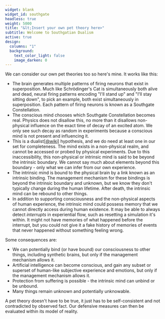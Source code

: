 ```yaml
---
widget: blank
widget_id: southgate
headless: true
weight: 5000
title: "&lt;Insert your own pet theory here>"
subtitle: Welcome to Southgatian Dualism
active: true
design:
  columns: "1"
  background:
    text_color_light: false
    image_darken: 0
---
```


We can consider our own pet theories too so here's mine.  It works like this:

 - The brain generates multiple patterns of firing neurons that exist in superposition.  Much like Schrödinger's Cat is simultaneously both alive and dead, neural firing patterns encoding "I'll stand up" and "I'll stay sitting down", to pick an example, both exist simultaneously in superposition.  Each pattern of firing neurons is known as a Southgate Constellation.
 - The conscious mind chooses which Southgate Constellation becomes real.  Physics does not disallow this, no more than it disallows non-physical influence on the exact time of decay of an excited atom.  We only see such decay as random in experiments because a conscious mind is not present and influencing it.
 - This is a dualist[\[@wiki\]](https://en.wikipedia.org/wiki/Mind%E2%80%93body_dualism) hypothesis, and we do need at least one in our set for completeness.  The mind exists in a non-physical realm, and cannot be accessed or probed by physical experiments.  Due to this inaccessibility, this non-physical or intrinsic mind is said to be beyond the intrinsic boundary.  We cannot say much about elements beyond this boundary - only what we can infer from our own experience.
 - The intrinsic mind is bound to the physical brain by a link known as an intrinsic binding.  The management mechanism for these bindings is beyond the intrinsic boundary and unknown, but we know they don't typically change during the human lifetime.  After death, the intrinsic mind can be rebound to other things.
 - In addition to supporting consciousness and the non-physical aspects of human experience, the intrinsic mind could possess memory that we cannot directly access during human existence.  It may be able to always detect *interrupts* in experiential flow, such as resetting a simulation it's within.  It might not have memories of what happened before the interrupt, but you could not give it a fake history of memories of events that never happened without something feeling wrong.

Some consequences are:

 - We can potentially bind (or have bound) our consciousness to other things, including synthetic brains, but only if the management mechanism allows it.
 - Artificial intelligence can become conscious, and gain any subset or superset of human-like subjective experience and emotions, but only if the management mechanism allows it.
 - Protection from suffering is possible - the intrinsic mind can unbind or be unbound.
 - Many things remain unknown and potentially unknowable.

A pet theory doesn't have to be true, it just has to be self-consistent and not contradicted by observed fact.  Our defensive measures can then be evaluated within its model of reality.
